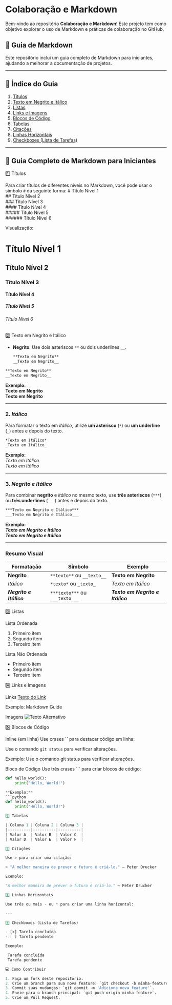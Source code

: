 # Colaboração e Markdown

Bem-vindo ao repositório **Colaboração e Markdown**! Este projeto tem como objetivo explorar o uso de Markdown e práticas de colaboração no GitHub.

## 📝 Guia de Markdown

Este repositório inclui um guia completo de Markdown para iniciantes, ajudando a melhorar a documentação de projetos.

---

## 📖 Índice do Guia

1. [Títulos](#títulos)  
2. [Texto em Negrito e Itálico](#texto-em-negrito-e-itálico)  
3. [Listas](#listas)  
4. [Links e Imagens](#links-e-imagens)  
5. [Blocos de Código](#blocos-de-código)  
6. [Tabelas](#tabelas)  
7. [Citações](#citações)  
8. [Linhas Horizontais](#linhas-horizontais)  
9. [Checkboxes (Lista de Tarefas)](#checkboxes-lista-de-tarefas)  

---

## 📌 Guia Completo de Markdown para Iniciantes

1️⃣ Títulos

Para criar títulos de diferentes níveis no Markdown, você pode usar o símbolo `#` da seguinte forma:
\# Título Nível 1  
\## Título Nível 2  
\### Título Nível 3  
\#### Título Nível 4  
\##### Título Nível 5  
\###### Título Nível 6

Visualização:
# Título Nível 1

## Título Nível 2

### Título Nível 3

#### Título Nível 4

##### Título Nível 5

###### Título Nível 6

2️⃣ Texto em Negrito e Itálico

- **Negrito**: Use dois asteriscos `**` ou dois underlines `__`.
  ```markdown
  **Texto em Negrito**
  __Texto em Negrito__

```markdown  
**Texto em Negrito**  
__Texto em Negrito__  
```  

**Exemplo:**  
**Texto em Negrito**  
__Texto em Negrito__  

---  

### 2. *Itálico*  
Para formatar o texto em *itálico*, utilize **um asterisco** (`*`) ou **um underline** (`_`) antes e depois do texto.  

```markdown  
*Texto em Itálico*  
_Texto em Itálico_  
```  

**Exemplo:**  
*Texto em Itálico*  
_Texto em Itálico_  

---  

### 3. ***Negrito e Itálico***  
Para combinar **negrito** e *itálico* no mesmo texto, use **três asteriscos** (`***`) ou **três underlines** (`___`) antes e depois do texto.  

```markdown  
***Texto em Negrito e Itálico***  
___Texto em Negrito e Itálico___  
```  

**Exemplo:**  
***Texto em Negrito e Itálico***  
___Texto em Negrito e Itálico___  

---  

### Resumo Visual  

| Formatação           | Símbolo                   | Exemplo                     |
|----------------------|---------------------------|-----------------------------|
| **Negrito**          | `**texto**` ou `__texto__`| **Texto em Negrito**        |
| *Itálico*            | `*texto*` ou `_texto_`    | *Texto em Itálico*          |
| ***Negrito e Itálico*** | `***texto***` ou `___texto___` | ***Texto em Negrito e Itálico*** |


3️⃣ Listas

Lista Ordenada
1. Primeiro item  
2. Segundo item  
3. Terceiro item  

Lista Não Ordenada

- Primeiro item  
- Segundo item  
- Terceiro item  


4️⃣ Links e Imagens

Links
[Texto do Link](URL)  

Exemplo:
Markdown Guide

Imagens
![Texto Alternativo](URL-da-Imagem)  

5️⃣ Blocos de Código

Inline (em linha)
Use crases `` para destacar código em linha:

Use o comando `git status` para verificar alterações.  

Exemplo:
Use o comando git status para verificar alterações.

Bloco de Código
Use três crases ``` para criar blocos de código:

```python  
def hello_world():  
    print("Hello, World!")  

**Exemplo:**  
```python  
def hello_world():  
    print("Hello, World!")

6️⃣ Tabelas

| Coluna 1 | Coluna 2 | Coluna 3 |  
|----------|----------|----------|  
| Valor A  | Valor B  | Valor C  |  
| Valor D  | Valor E  | Valor F  |  

7️⃣ Citações

Use > para criar uma citação:

> "A melhor maneira de prever o futuro é criá-lo." – Peter Drucker  

Exemplo:

"A melhor maneira de prever o futuro é criá-lo." – Peter Drucker

8️⃣ Linhas Horizontais

Use três ou mais - ou * para criar uma linha horizontal:

---  

9️⃣ Checkboxes (Lista de Tarefas)

- [x] Tarefa concluída  
- [ ] Tarefa pendente  

Exemplo:

 Tarefa concluída
 Tarefa pendente

💻 Como Contribuir

1. Faça um fork deste repositório.
2. Crie um branch para sua nova feature: `git checkout -b minha-feature`.
3. Commit suas mudanças: `git commit -m 'Adiciona nova feature'`.
4. Envie para o branch principal: `git push origin minha-feature`.
5. Crie um Pull Request.



